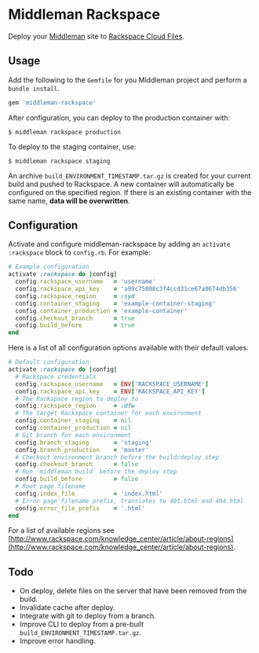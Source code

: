 # Middleman Rackspace

Deploy your [Middleman](https://middlemanapp.com/) site to [Rackspace Cloud Files](http://www.rackspace.com/cloud/files).

## Usage

Add the following to the `Gemfile` for you Middleman project and perform a `bundle install`.

```ruby
gem 'middleman-rackspace'
```

After configuration, you can deploy to the production container with:

```
$ middleman rackspace production
```

To deploy to the staging container, use:

```
$ middleman rackspace staging
```

An archive `build_ENVIRONMENT_TIMESTAMP.tar.gz` is created for your current build and pushed to Rackspace. A new container will automatically be configured on the specified region. If there is an existing container with the same name, **data will be overwritten**.

## Configuration

Activate and configure middleman-rackspace by adding an `activate :rackspace` block to `config.rb`. For example:

```ruby
# Example configuration
activate :rackspace do |config|
  config.rackspace_username   = 'username'
  config.rackspace_api_key    = 'a99c75008c3f4ccd31ce67a0674db356'
  config.rackspace_region     = :syd
  config.container_staging    = 'example-container-staging'
  config.container_production = 'example-container'
  config.checkout_branch      = true
  config.build_before         = true
end
```

Here is a list of all configuration options available with their default values.

```ruby
# Default configuration
activate :rackspace do |config|
  # Rackspace credentials
  config.rackspace_username   = ENV['RACKSPACE_USERNAME']
  config.rackspace_api_key    = ENV['RACKSPACE_API_KEY']
  # The Rackspace region to deploy to
  config.rackspace_region     = :dfw
  # The target Rackspace container for each environment
  config.container_staging    = nil
  config.container_production = nil
  # Git branch for each environment
  config.branch_staging       = 'staging'
  config.branch_production    = 'master'
  # Checkout environment branch before the build/deploy step
  config.checkout_branch      = false
  # Run `middleman build` before the deploy step
  config.build_before         = false
  # Root page filename
  config.index_file           = 'index.html'
  # Error page filename prefix, translates to 401.html and 404.html
  config.error_file_prefix    = '.html'
end
```

For a list of available regions see [http://www.rackspace.com/knowledge_center/article/about-regions](http://www.rackspace.com/knowledge_center/article/about-regions).

## Todo

* On deploy, delete files on the server that have been removed from the build.
* Invalidate cache after deploy.
* Integrate with git to deploy from a branch.
* Improve CLI to deploy from a pre-built `build_ENVIRONMENT_TIMESTAMP.tar.gz`.
* Improve error handling.
